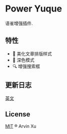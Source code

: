 # Power Yuque

语雀增强插件.

## 特性

- 💄 美化文章排版样式
- 🌙 深色模式
- 🔍 增强搜索框

## 更新日志

[英文](./CHANGELOG.md)

## License

[MIT](./LICENSE) ® Arvin Xu
